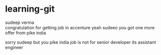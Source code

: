 
# learning-git
sudeep verma  
congratulation  for getting job in accenture 
yeah sudeeo you got one  more offer  from pike india
 
sorry sudeep but you pike india job is not  for senior developer its assistant  engineer 


